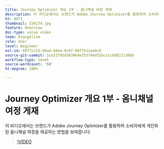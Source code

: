```yaml
---
title: Journey Optimizer 개요 1부 - 옴니채널 여정 게재
description: 이 비디오에서는 브랜드가 Adobe Journey Optimizer를 활용하여 소비자에게 개인화된 옴니채널 여정을 제공하는 방법을 보여줍니다.
kt: 8071
thumbnail: 334174.jpg
feature: Overview
doc-type: value video
team: Evangelism
role: User
level: Beginner
exl-id: 6977cc53-9dad-4dee-9cbf-90f7b11ea9c8
source-git-commit: 1ce21795d583969e753744d52bc1cc8d822130bb
workflow-type: tm+mt
source-wordcount: '50'
ht-degree: 100%

---
```


# Journey Optimizer 개요 1부 - 옴니채널 여정 게재

이 비디오에서는 브랜드가 Adobe Journey Optimizer를 활용하여 소비자에게 개인화된 옴니채널 여정을 제공하는 방법을 보여줍니다.

>[!VIDEO](https://video.tv.adobe.com/v/334174?quality=12)
